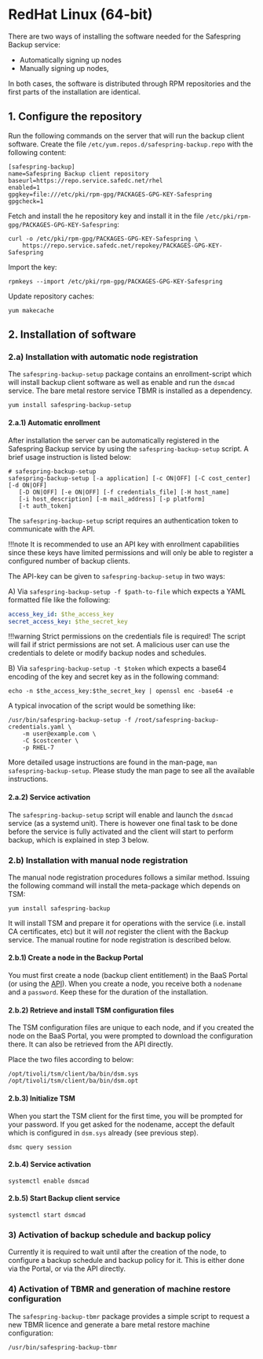 # RedHat Linux (64-bit)

There are two ways of installing the software needed for the Safespring Backup
service:

 - Automatically signing up nodes
 - Manually signing up nodes,

In both cases, the software is distributed through RPM repositories and the
first parts of the installation are identical.

## 1. Configure the repository

Run the following commands on the server that will run the backup client
software.  Create the file ```/etc/yum.repos.d/safespring-backup.repo``` with
the following content:

```shell
[safespring-backup]
name=Safespring Backup client repository
baseurl=https://repo.service.safedc.net/rhel
enabled=1
gpgkey=file:///etc/pki/rpm-gpg/PACKAGES-GPG-KEY-Safespring
gpgcheck=1
```

Fetch and install the he repository key and install it in the file ```/etc/pki/rpm-gpg/PACKAGES-GPG-KEY-Safespring```:

```shell
curl -o /etc/pki/rpm-gpg/PACKAGES-GPG-KEY-Safespring \
    https://repo.service.safedc.net/repokey/PACKAGES-GPG-KEY-Safespring
```

Import the key:

```shell
rpmkeys --import /etc/pki/rpm-gpg/PACKAGES-GPG-KEY-Safespring
```

Update repository caches:

```shell
yum makecache
```

## 2. Installation of software

### 2.a) Installation with automatic node registration

The ```safespring-backup-setup``` package contains an enrollment-script which
will install backup client software as well as enable and run the ```dsmcad```
service. The bare metal restore service TBMR is installed as a dependency.

```shell
yum install safespring-backup-setup
```

#### 2.a.1) Automatic enrollment

After installation the server can be automatically registered in the Safespring
Backup service by using the  ```safespring-backup-setup``` script.  A brief
usage instruction is listed below:

```shell
# safespring-backup-setup 
safespring-backup-setup [-a application] [-c ON|OFF] [-C cost_center] [-d ON|OFF]
   [-D ON|OFF] [-e ON|OFF] [-f credentials_file] [-H host_name]
   [-i host_description] [-m mail_address] [-p platform]
   [-t auth_token]
```

The ```safespring-backup-setup``` script requires an authentication token to
communicate with the API.

!!!note
    It is recommended to use an API key with enrollment capabilities since these
    keys have limited permissions and will only be able to register a configured
    number of backup clients.

The API-key can be given to ```safespring-backup-setup``` in two ways:

A) Via `safespring-backup-setup -f $path-to-file` which expects a YAML
formatted file like the following:

```yaml
access_key_id: $the_access_key
secret_access_key: $the_secret_key
```

!!!warning
    Strict permissions on the credentials file is required! The script will
    fail if strict permissions are not set. A malicious user can use the
    credentials to delete or modify backup nodes and schedules.

B) Via `safespring-backup-setup -t $token` which expects a base64 encoding of
the key and secret key as in the following command:

```shell
echo -n $the_access_key:$the_secret_key | openssl enc -base64 -e
```

A typical invocation of the script would be something like:

```shell
/usr/bin/safespring-backup-setup -f /root/safespring-backup-credentials.yaml \
    -m user@example.com \
    -C $costcenter \
    -p RHEL-7
```

More detailed usage instructions are found in the man-page, `man
safespring-backup-setup`.  Please study the man page to see all the available
instructions.

#### 2.a.2) Service activation

The ```safespring-backup-setup``` script will enable and launch the
```dsmcad``` service (as a systemd unit).  There is however one final task to
be done before the service is fully activated and the client will start to
perform backup, which is explained in step 3 below.

### 2.b) Installation with manual node registration

The manual node registration procedures follows a similar method. Issuing the
following command will install the meta-package which depends on TSM:

```shell
yum install safespring-backup
```

It will install TSM and prepare it for operations with the service (i.e.
install CA certificates, etc) but it will _not_ register the client with the
Backup service. The manual routine for node registration is described below.

#### 2.b.1) Create a node in the Backup Portal

You must first create a node (backup client entitlement) in the BaaS Portal (or
using the [API](https://github.com/safespring/cloud-BaaS/blob/master/API.md)).
When you create a node, you receive both a ```nodename``` and a ```password```.
Keep these for the duration of the installation.

#### 2.b.2) Retrieve and install TSM configuration files

The TSM configuration files are unique to each node, and if you created the
node on the BaaS Portal, you were prompted to download the configuration there.
It can also be retrieved from the API directly.

Place the two files according to below:

```shell
/opt/tivoli/tsm/client/ba/bin/dsm.sys
/opt/tivoli/tsm/client/ba/bin/dsm.opt
```

#### 2.b.3) Initialize TSM

When you start the TSM client for the first time, you will be prompted for your
password. If you get asked for the nodename, accept the default which is
configured in ```dsm.sys``` already (see previous step).

```shell
dsmc query session
```

#### 2.b.4) Service activation

```shell
systemctl enable dsmcad
```

#### 2.b.5) Start Backup client service

```shell
systemctl start dsmcad
```

### 3) Activation of backup schedule and backup policy

Currently it is required to wait until after the creation of the node, to
configure a backup schedule and backup policy for it.  This is either done via
the Portal, or via the API directly.

### 4) Activation of TBMR and generation of machine restore configuration

The ```safespring-backup-tbmr``` package provides a simple script to request a
new TBMR licence and generate a bare metal restore machine configuration:

```shell
/usr/bin/safespring-backup-tbmr
```
